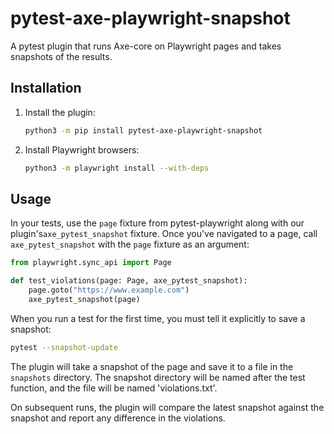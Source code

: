 # pytest-axe-playwright-snapshot

A pytest plugin that runs Axe-core on Playwright pages and takes snapshots of the results.

## Installation

1. Install the plugin:

    ```sh
    python3 -m pip install pytest-axe-playwright-snapshot
    ```

2. Install Playwright browsers:

    ```sh
    python3 -m playwright install --with-deps
    ```

## Usage

In your tests, use the `page` fixture from pytest-playwright along with our plugin's`axe_pytest_snapshot` fixture. Once you've navigated to a page, call `axe_pytest_snapshot` with the `page` fixture as an argument:

```python
from playwright.sync_api import Page

def test_violations(page: Page, axe_pytest_snapshot):
    page.goto("https://www.example.com")
    axe_pytest_snapshot(page)
```

When you run a test for the first time, you must tell it explicitly to save a snapshot:

```sh
pytest --snapshot-update
```

The plugin will take a snapshot of the page and save it to a file in the `snapshots` directory. The snapshot directory will be named after the test function, and the file will be named 'violations.txt'.

On subsequent runs, the plugin will compare the latest snapshot against the snapshot and report any difference in the violations.
